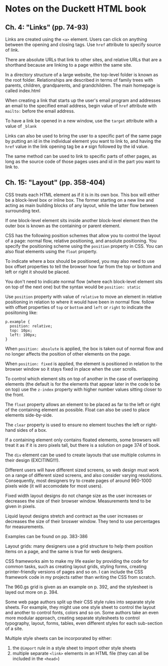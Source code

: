 
# Notes on the Duckett HTML book

## Ch. 4: "Links" (pp. 74-93)

Links are created using the `<a>` element. Users can click on anything between the opening and closing tags. Use `href` attribute to specify source of link.

There are absolute URLs that link to other sites, and relative URLs that are a shorthand because are linking to a page within the same site.

In a directory structure of a large website, the top-level folder is known as the root folder. Relationships are described in terms of family trees with parents, children, grandparents, and grandchildren. The main homepage is called index.html

When creating a link that starts up the user's email program and addresses an email to the specified email address, begin value of `href` attribute with `mailto:` before the email address.

To have a link be opened in a new window, use the `target` attribute with a value of `_blank`

Links can also be used to bring the user to a specific part of the same page by putting an id in the individual element you want to link to, and having the `href` value in the link opening tag be a `#` sign followed by the id value.

The same method can be used to link to specific parts of other pages, as long as the source code of those pages uses and id in the part you want to link to.

## Ch. 15: "Layout" (pp. 358-404)

CSS treats each HTML element as if it is in its own box. This box will either be a block-level box or inline box. The former starting on a new line and acting as main building blocks of any layout, while the latter flow between surrounding text.

If one block-level element sits inside another block-level element then the outer box is known as the containing or parent element.

CSS has the following position schemes that allow you to control the layout of a page: normal flow, relative positioning, and ansolute positioning. You specify the positioning scheme using the `position` property in CSS. You can also float elements using the `float` property.

To indicate where a box should be positioned, you may also need to use box offset properties to tell the browser how far from the top or bottom and left or right it should be placed.

You don't need to indicate normal flow (where each block-level element sits on top of the next one) but the syntax would be `position: static`

Use `position` property with value of `relative` to move an element in relative positioning in relation to where it would have been in normal flow. follow with offset properties of `top` or `bottom` and `left` or `right` to indicate the posiitoning like:
```
p.example {
  position: relative;
  top: 10px;
  left: 100px;
}
```

When `position: absolute` is applied, the box is taken out of normal flow and no longer affects the position of other elements on the page.

When `position: fixed` is applied, the element is positioned in relation to the browser window so it stays fixed in place when the user scrolls.

To control which element sits on top of another in the case of overlapping elements (the default is for the elements that appear later in the code to be on top) use the `z-index` property with higher number values sitting closer to the front.

The `float` property allows an element to be placed as far to the left or right of the containing element as possible. Float can also be used to place elements side-by-side.

The `clear` property is used to ensure no element touches the left or right-hand sides of a box.

If a containing element only contains floated elements, some browsers will treat it as if it is zero pixels tall, but there is a solution on page 374 of book.

The `div` element can be used to create layouts that use multiple columns in their design (EXCITING!!!).

Different users will have different sized screens, so web design must work on a range of different sized screens, and also consider varying resolutions. Consequently, most designers try to create pages of around 960-1000 pixels wide (it will accomodate for most users).

Fixed width layout designs do not change size as the user increases or decreases the size of their browser window. Measurements tend to be given in pixels.

Liquid layout designs stretch and contract as the user increases or decreases the size of their broswer window. They tend to use percentages for measurements.

Examples can be found on pp. 383-386

Layout grids: many designers use a grid structure to help them position items on a page, and the same is true for web designers.

CSS frameworks aim to make my life easier by providing the code for common tasks, such as creating layout grids, styling forms, creating printer-friendly versions of pages and so on. I can include the CSS framework code in my projects rather than writing the CSS from scratch.

The 960.gs grid is given as an example on p. 392, and the stylesheet is layed out more on p. 394.

Some web page authors split up their CSS style rules into separate style sheets. For example, they might use one style sheet to control the layout and another to control fonts, colors and so on. Some authors take an even more modular approach, creating separate stylesheets to control typography, layout, forms, tables, even different styles for each sub-section of a site.

Multiple style sheets can be incorporated by either:

1. the `@import` rule in a style sheet to import other style sheets
2. multiple separate `<link>` elements in an HTML file (they can all be included in the `<head>`)